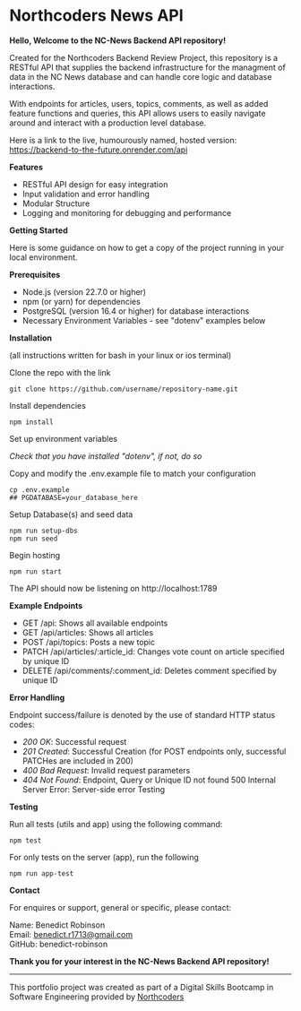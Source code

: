 # Northcoders News API

**Hello, Welcome to the NC-News Backend API repository!** 

Created for the Northcoders Backend Review Project, this repository is a RESTful API that supplies the backend infrastructure for the managment of data in the NC News database and can handle core logic and database interactions. 

With endpoints for articles, users, topics, comments, as well as added feature functions and queries, this API allows users to easily navigate around and interact with a production level database.

Here is a link to the live, humourously named, hosted version: <br />
https://backend-to-the-future.onrender.com/api

**Features**
* RESTful API design for easy integration
* Input validation and error handling
* Modular Structure
* Logging and monitoring for debugging and performance

**Getting Started**

Here is some guidance on how to get a copy of the project running in your local environment.

**Prerequisites**
* Node.js (version 22.7.0 or higher)
* npm (or yarn) for dependencies
* PostgreSQL (version 16.4 or higher) for database interactions
* Necessary Environment Variables - see "dotenv" examples below


**Installation**

(all instructions written for bash in your linux or ios terminal)

Clone the repo with the link

```
git clone https://github.com/username/repository-name.git
```

Install dependencies

```
npm install
```

Set up environment variables

*Check that you have installed "dotenv", if not, do so*

Copy and modify the .env.example file to match your configuration

```
cp .env.example
## PGDATABASE=your_database_here
```

Setup Database(s) and seed data

```
npm run setup-dbs
npm run seed
```

Begin hosting

```
npm run start
```

The API should now be listening on http://localhost:1789 


**Example Endpoints**

* GET /api: Shows all available endpoints
* GET /api/articles: Shows all articles
* POST /api/topics: Posts a new topic
* PATCH /api/articles/:article_id: Changes vote count on article specified by unique ID
* DELETE /api/comments/:comment_id: Deletes comment specified by unique ID


**Error Handling**

Endpoint success/failure is denoted by the use of standard HTTP status codes:

* *200 OK*: Successful request
* *201 Created*: Successful Creation (for POST endpoints only, successful PATCHes are included in 200)
* *400 Bad Request*: Invalid request parameters
* *404 Not Found*: Endpoint, Query or Unique ID not found
500 Internal Server Error: Server-side error
Testing

**Testing**

Run all tests (utils and app) using the following command:

```
npm test
```

For only tests on the server (app), run the following

```
npm run app-test
```


**Contact**

For enquires or support, general or specific, please contact:

Name: Benedict Robinson <br />
Email: benedict.r1713@gmail.com <br />
GitHub: benedict-robinson <br />


**Thank you for your interest in the NC-News Backend API repository!**


--- 

This portfolio project was created as part of a Digital Skills Bootcamp in Software Engineering provided by [Northcoders](https://northcoders.com/)
